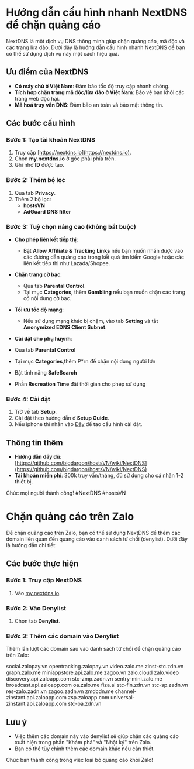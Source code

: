 # Hướng dẫn cấu hình nhanh NextDNS để chặn quảng cáo

NextDNS là một dịch vụ DNS thông minh giúp chặn quảng cáo, mã độc và các trang lừa đảo. Dưới đây là hướng dẫn cấu hình nhanh NextDNS để bạn có thể sử dụng dịch vụ này một cách hiệu quả.

## Ưu điểm của NextDNS
- **Có máy chủ ở Việt Nam**: Đảm bảo tốc độ truy cập nhanh chóng.
- **Tích hợp chặn trang mã độc/lừa đảo ở Việt Nam**: Bảo vệ bạn khỏi các trang web độc hại.
- **Mã hoá truy vấn DNS**: Đảm bảo an toàn và bảo mật thông tin.

## Các bước cấu hình

### Bước 1: Tạo tài khoản NextDNS
1. Truy cập [https://nextdns.io](https://nextdns.io).
2. Chọn **my.nextdns.io** ở góc phải phía trên.
3. Ghi nhớ **ID** được tạo.

### Bước 2: Thêm bộ lọc
1. Qua tab **Privacy**.
2. Thêm 2 bộ lọc:
   - **hostsVN**
   - **AdGuard DNS filter**

### Bước 3: Tuỳ chọn nâng cao (không bắt buộc)
- **Cho phép liên kết tiếp thị**: 
  - Bật **Allow Affiliate & Tracking Links** nếu bạn muốn nhấn được vào các đường dẫn quảng cáo trong kết quả tìm kiếm Google hoặc các liên kết tiếp thị như Lazada/Shopee.
  
- **Chặn trang cờ bạc**:
  - Qua tab **Parental Control**.
  - Tại mục **Categories**, thêm **Gambling** nếu bạn muốn chặn các trang có nội dung cờ bạc.

- **Tối ưu tốc độ mạng**:
  - Nếu sử dụng mạng khác bị chậm, vào tab **Setting** và tắt **Anonymized EDNS Client Subnet**.

- **Cài đặt cho phụ huynh**:
 - Qua tab **Parental Control**
 - Tại mục **Categories**,thêm P*rn để chặn nội dung người lớn
 - Bật tính năng **SafeSearch**
 - Phần **Recreation Time** đặt thời gian cho phép sử dụng
### Bước 4: Cài đặt
1. Trở về tab **Setup**.
2. Cài đặt theo hướng dẫn ở **Setup Guide**.
3. Nếu iphone thì nhấn vào [Đây](https://apple.nextdns.io/) để tạo cấu hình cài đặt.
## Thông tin thêm
- **Hướng dẫn đầy đủ**: [https://github.com/bigdargon/hostsVN/wiki/NextDNS](https://github.com/bigdargon/hostsVN/wiki/NextDNS)
- **Tài khoản miễn phí**: 300k truy vấn/tháng, đủ sử dụng cho cá nhân 1-2 thiết bị.

Chúc mọi người thành công! #NextDNS #hostsVN

# Chặn quảng cáo trên Zalo

Để chặn quảng cáo trên Zalo, bạn có thể sử dụng NextDNS để thêm các domain liên quan đến quảng cáo vào danh sách từ chối (denylist). Dưới đây là hướng dẫn chi tiết:

## Các bước thực hiện

### Bước 1: Truy cập NextDNS
1. Vào [my.nextdns.io](https://my.nextdns.io).

### Bước 2: Vào Denylist
1. Chọn tab **Denylist**.

### Bước 3: Thêm các domain vào Denylist
Thêm lần lượt các domain sau vào danh sách từ chối để chặn quảng cáo trên Zalo:

social.zalopay.vn
opentracking.zalopay.vn
video.zalo.me
zinst-stc.zdn.vn
graph.zalo.me
miniappstore.api.zalo.me
zagoo.vn
zalo.cloud
zalo.video
discovery.api.zaloapp.com
stc-zmp.zadn.vn
sentry-mini.zalo.me
broadcast.api.zaloapp.com
oa.zalo.me
fiza.ai
stc-fin.zdn.vn
stc-sp.zadn.vn
res-zalo.zadn.vn
zagoo.zadn.vn
zmdcdn.me
channel-zinstant.api.zaloapp.com
zsp.zaloapp.com
universal-zinstant.api.zaloapp.com
stc-oa.zdn.vn

## Lưu ý
- Việc thêm các domain này vào denylist sẽ giúp chặn các quảng cáo xuất hiện trong phần "Khám phá" và "Nhật ký" trên Zalo.
- Bạn có thể tùy chỉnh thêm các domain khác nếu cần thiết.

Chúc bạn thành công trong việc loại bỏ quảng cáo khỏi Zalo!
